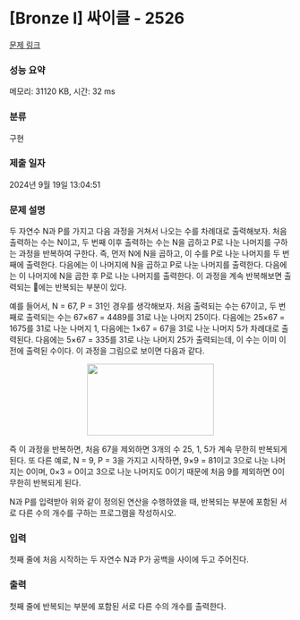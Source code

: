 # [Bronze I] 싸이클 - 2526 

[문제 링크](https://www.acmicpc.net/problem/2526) 

### 성능 요약

메모리: 31120 KB, 시간: 32 ms

### 분류

구현

### 제출 일자

2024년 9월 19일 13:04:51

### 문제 설명

<p>두 자연수 N과 P를 가지고  다음 과정을 거쳐서 나오는 수를 차례대로 출력해보자. 처음 출력하는 수는 N이고, 두 번째 이후 출력하는 수는 N을 곱하고 P로 나눈 나머지를 구하는 과정을 반복하여 구한다. 즉, 먼저 N에 N을 곱하고, 이 수를 P로 나눈 나머지를 두 번째에 출력한다. 다음에는 이 나머지에 N을 곱하고 P로 나눈 나머지를 출력한다. 다음에는 이 나머지에 N을 곱한 후 P로 나눈 나머지를 출력한다. 이 과정을 계속 반복해보면 출력되는 에는 반복되는 부분이 있다. </p>

<p>예를 들어서, N = 67, P = 31인 경우를 생각해보자. 처음 출력되는 수는 67이고, 두 번째로 출력되는 수는 67×67 = 4489를 31로 나눈 나머지 25이다. 다음에는 25×67 = 1675를 31로 나눈 나머지 1, 다음에는 1×67 = 67을 31로 나눈 나머지 5가 차례대로 출력된다. 다음에는 5×67 = 335를 31로 나눈 나머지 25가 출력되는데, 이 수는 이미 이전에 출력된 수이다. 이 과정을 그림으로 보이면 다음과 같다.</p>

<p style="text-align: center;"><img alt="" src="" style="width: 226px; height: 128px;"></p>

<p>즉 이 과정을 반복하면, 처음 67을 제외하면 3개의 수 25, 1, 5가 계속 무한히 반복되게 된다.   또 다른 예로, N = 9, P = 3을 가지고 시작하면, 9×9 = 81이고 3으로 나눈 나머지는 0이며, 0×3 = 0이고 3으로 나눈 나머지도 0이기 때문에 처음 9를 제외하면 0이 무한히 반복되게 된다. </p>

<p>N과 P를 입력받아 위와 같이 정의된 연산을 수행하였을 때,  반복되는 부분에 포함된 서로 다른 수의 개수를 구하는 프로그램을 작성하시오.</p>

### 입력 

 <p>첫째 줄에 처음 시작하는 두 자연수 N과 P가 공백을 사이에 두고 주어진다.</p>

### 출력 

 <p>첫째 줄에 반복되는 부분에 포함된 서로 다른 수의 개수를 출력한다.</p>

